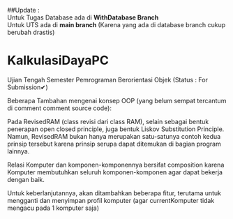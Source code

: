 ##Update :
<br>Untuk Tugas Database ada di <b> WithDatabase Branch</b>
<br>Untuk UTS ada di <b> main branch </b> (Karena yang ada di database branch cukup berubah drastis)

# KalkulasiDayaPC
Ujian Tengah Semester Pemrograman Berorientasi Objek (Status : For Submission✔)

Beberapa Tambahan mengenai konsep OOP (yang belum sempat tercantum di comment comment source code):

Pada RevisedRAM (class revisi dari class RAM), selain sebagai bentuk penerapan open closed principle, juga bentuk Liskov Substitution Principle. Namun, RevisedRAM bukan hanya merupakan satu-satunya contoh kedua prinsip tersebut karena prinsip serupa dapat ditemukan di bagian program lainnya.

Relasi Komputer dan komponen-komponennya bersifat composition karena Komputer membutuhkan seluruh komponen-komponen agar dapat bekerja dengan baik.

Untuk keberlanjutannya, akan ditambahkan beberapa fitur, terutama untuk mengganti dan menyimpan profil komputer (agar currentKomputer tidak mengacu pada 1 komputer saja)
